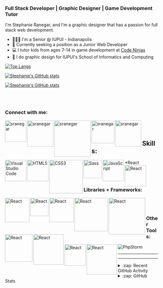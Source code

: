 ### Full Stack Developer | Graphic Designer | Game Development Tutor

I'm Stephanie Ranegar, and I'm a graphic designer that has a passion for full stack web development.
<br/>
- 👩🏻‍🎓 I'm a Senior @ IUPUI - Indianapolis
- 🔮 Currently seeking a position as a Junior Web Developer
- 💻 I tutor kids from ages 7-14 in game development at <a href="https://www.codeninjas.com/" src="Code Ninjas">Code Ninjas</a>
- 🎨 I do graphic design for IUPUI's School of Informatics and Computing



[![Top Langs](https://github-readme-stats.vercel.app/api/top-langs/?username=sranegar&layout=compact&show_icons=true&theme=tokyonight&hide=hack&langs_count=8)](https://github.com/sranegar/github-readme-stats)

[![Stephanie's GitHub stats](https://github-readme-streak-stats.herokuapp.com/?user=sranegar&show_icons=true&theme=cobalt)](https://github.com/sranegar/github-readme-stats)

[![Stephanie's GitHub stats](https://github-readme-stats.vercel.app/api?username=sranegar&show_icons=true&theme=cobalt)](https://github.com/sranegar/github-readme-stats)



<br />
<br />

### Connect with me:

[<img align="left" alt="sranegar" width="70px" src="https://img.shields.io/badge/Gmail-D14836?style=for-the-badge&logo=gmail&logoColor=white" />][email]
[<img align="left" alt="sranegar" width="86px" src="https://img.shields.io/badge/LinkedIn-0077B5?style=for-the-badge&logo=linkedin&logoColor=white" />][linkedin]
[<img align="left" alt="sranegar" width="120px" src="https://img.shields.io/badge/Stack_Overflow-FE7A16?style=for-the-badge&logo=stack-overflow&logoColor=white" />][linkedin]
[<img align="left" alt="sranegar" width="75px" src="https://img.shields.io/badge/Slack-4A154B?style=for-the-badge&logo=slack&logoColor=white" />][slack]
[<img align="left" alt="sranegar" width="86px" src="https://img.shields.io/badge/Discord-7289DA?style=for-the-badge&logo=discord&logoColor=white" />][discord]

<br />
<br />

## Skills:
*React
[<img align="left" alt="Visual Studio Code" width="70px" src="https://img.shields.io/badge/HTML5-E34F26?style=for-the-badge&logo=html5&logoColor=white" />][webdevplaylist]
[<img align="left" alt="HTML5" width="70px" src="https://img.shields.io/badge/css3-%231572B6.svg?style=for-the-badge&logo=css3&logoColor=white" />][webdevplaylist]
[<img align="left" alt="CSS3" width="110px" src="https://img.shields.io/badge/JavaScript-323330?style=for-the-badge&logo=javascript&logoColor=F7DF1E" />][cssplaylist]
[<img align="left" alt="Sass" width="60px" src="https://img.shields.io/badge/PHP-777BB4?style=for-the-badge&logo=php&logoColor=white" />][cssplaylist]
[<img align="left" alt="JavaScript" width="70px" src="https://img.shields.io/badge/json-5E5C5C?style=for-the-badge&logo=json&logoColor=white" />][jsplaylist]
[<img align="left" alt="React" width="70px" src="https://img.shields.io/badge/MySQL-005C84?style=for-the-badge&logo=mysql&logoColor=white" />][reactplaylist]


<br />
<br />

### Libraries + Frameworks:
[<img align="left" alt="React" width="80px" src="https://img.shields.io/badge/React-20232A?style=for-the-badge&logo=react&logoColor=61DAFB" />][reactplaylist]
[<img align="left" alt="React" width="60px" src="https://img.shields.io/badge/npm-CB3837?style=for-the-badge&logo=npm&logoColor=white" />][reactplaylist]
[<img align="left" alt="React" width="80px" src="https://img.shields.io/badge/Node.js-339933?style=for-the-badge&logo=nodedotjs&logoColor=white" />][reactplaylist]
[<img align="left" alt="React" width="110px" src="https://img.shields.io/badge/Material%20UI-007FFF?style=for-the-badge&logo=mui&logoColor=white" />][reactplaylist]
[<img align="left" alt="React" width="120px" src="https://img.shields.io/badge/Font_Awesome-339AF0?style=for-the-badge&logo=fontawesome&logoColor=white" />][reactplaylist]
[<img align="left" alt="React" width="90px" src="https://img.shields.io/badge/Composer-885630?style=for-the-badge&logo=Composer&logoColor=white" />][reactplaylist]
[<img align="left" alt="React" width="100px" src="https://img.shields.io/badge/Bootstrap-563D7C?style=for-the-badge&logo=bootstrap&logoColor=white" />][reactplaylist]

<br />
<br />

### Other Tools:
[<img align="left" alt="React" width="70px" src="https://img.shields.io/badge/Xampp-F37623?style=for-the-badge&logo=xampp&logoColor=white" />][reactplaylist]
![PhpStorm](https://img.shields.io/badge/phpstorm-143?style=for-the-badge&logo=phpstorm&logoColor=black&color=black&labelColor=darkorchid)
[<img align="left" alt="React" width="100px" src="https://img.shields.io/badge/Bootstrap-563D7C?style=for-the-badge&logo=bootstrap&logoColor=white" />][reactplaylist]



---
---

<details>
  <summary>:zap: Recent GitHub Activity</summary>
  
<!--START_SECTION:activity-->
1. ❗️ Closed issue [#15](https://github.com/codeSTACKr/video-source-code-create-nft-collection/issues/15) in [codeSTACKr/video-source-code-create-nft-collection](https://github.com/codeSTACKr/video-source-code-create-nft-collection)
2. 🗣 Commented on [#15](https://github.com/codeSTACKr/video-source-code-create-nft-collection/issues/15) in [codeSTACKr/video-source-code-create-nft-collection](https://github.com/codeSTACKr/video-source-code-create-nft-collection)
3. ❗️ Closed issue [#13](https://github.com/codeSTACKr/video-source-code-create-nft-collection/issues/13) in [codeSTACKr/video-source-code-create-nft-collection](https://github.com/codeSTACKr/video-source-code-create-nft-collection)
4. 🗣 Commented on [#13](https://github.com/codeSTACKr/video-source-code-create-nft-collection/issues/13) in [codeSTACKr/video-source-code-create-nft-collection](https://github.com/codeSTACKr/video-source-code-create-nft-collection)
5. 🗣 Commented on [#12](https://github.com/codeSTACKr/video-source-code-create-nft-collection/issues/12) in [codeSTACKr/video-source-code-create-nft-collection](https://github.com/codeSTACKr/video-source-code-create-nft-collection)
<!--END_SECTION:activity-->

</details>

<details>
  <summary>:zap: GitHub Stats</summary>

  <img align="left" alt="codeSTACKr's GitHub Stats" src="https://github-readme-stats.codestackr.vercel.app/api?username=codeSTACKr&show_icons=true&hide_border=true" />

</details>

[website]: https://codeSTACKr.com
[email]: stephanie.ranegar@gmail.com
[slack]: stephanie.ranegar@gmail.com
[discord]: stephanie.ranegar@gmail.com
[linkedin]: www.linkedin.com/in/stephanie-ranegar
[webdevplaylist]: https://www.youtube.com/playlist?list=PLkwxH9e_vrAJ0WbEsFA9W3I1W-g_BTsbt
[jsplaylist]: https://www.youtube.com/playlist?list=PLkwxH9e_vrALRJKu7wfXby3MKeflhTu6B
[cssplaylist]: https://www.youtube.com/playlist?list=PLkwxH9e_vrALSdvZuEh6gqQdmDoDIoqz4
[reactplaylist]: https://www.youtube.com/playlist?list=PLkwxH9e_vrAK4TdffpxKY3QGyHCpxFcQ0
